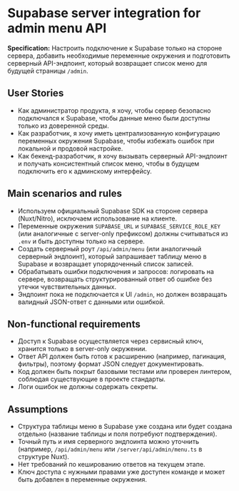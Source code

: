 # Supabase server integration for admin menu API

**Specification:** Настроить подключение к Supabase только на стороне сервера, добавить необходимые переменные окружения и подготовить серверный API-эндпоинт, который возвращает список меню для будущей страницы `/admin`.

## User Stories
- Как администратор продукта, я хочу, чтобы сервер безопасно подключался к Supabase, чтобы данные меню были доступны только из доверенной среды.
- Как разработчик, я хочу иметь централизованную конфигурацию переменных окружения Supabase, чтобы избежать ошибок при локальной и продовой настройке.
- Как бекенд-разработчик, я хочу вызывать серверный API-эндпоинт и получать консистентный список меню, чтобы в будущем подключить его к админскому интерфейсу.

## Main scenarios and rules
- Используем официальный Supabase SDK на стороне сервера (Nuxt/Nitro), исключаем использование на клиенте.
- Переменные окружения `SUPABASE_URL` и `SUPABASE_SERVICE_ROLE_KEY` (или аналогичные с server-only префиксом) должны считываться из `.env` и быть доступны только на сервере.
- Создать серверный роут `/api/admin/menu` (или аналогичный серверный эндпоинт), который запрашивает таблицу меню в Supabase и возвращает упорядоченный список записей.
- Обрабатывать ошибки подключения и запросов: логировать на сервере, возвращать структурированный ответ об ошибке без утечки чувствительных данных.
- Эндпоинт пока не подключается к UI `/admin`, но должен возвращать валидный JSON-ответ с данными или ошибкой.

## Non-functional requirements
- Доступ к Supabase осуществляется через сервисный ключ, хранится только в server-only окружении.
- Ответ API должен быть готов к расширению (например, пагинация, фильтры), поэтому формат JSON следует документировать.
- Код должен быть покрыт базовыми тестами или проверен линтером, соблюдая существующие в проекте стандарты.
- Логи ошибок не должны содержать секреты.

## Assumptions
- Структура таблицы меню в Supabase уже создана или будет создана отдельно (название таблицы и поля потребуют подтверждения).
- Точный путь и имя серверного эндпоинта можно уточнить (например, `/api/admin/menu` или `/server/api/admin/menu.ts` в структуре Nuxt).
- Нет требований по кешированию ответов на текущем этапе.
- Ключ доступа с нужными правами уже доступен команде и может быть добавлен в переменные окружения.

